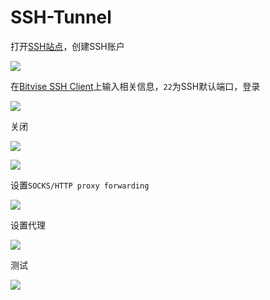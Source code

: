 # SSH-Tunnel

打开[SSH站点](http://www.speedssh.com)，创建SSH账户

<!-- ![](https://ipfs.io/ipfs/QmZEDXe76sAvE9f55jcqyj2gSQWhGjhAY19SFerks4AZD4?1.png) -->

![](https://raw.githubusercontent.com/loremwalker/fq-book/master/docs/images/2018-05-07_020641.png)

在[Bitvise SSH Client](https://www.bitvise.com/)上输入相关信息，`22`为SSH默认端口，登录

<!-- ![](https://ipfs.io/ipfs/QmVZU3eTnUMt3AjduBZwMFixaotncWgSf3K4aZ1iasFqhU?0.png) -->

![](https://raw.githubusercontent.com/loremwalker/fq-book/master/docs/images/2018-05-07_031612%20%281%29.png)

关闭

<!-- ![](https://ipfs.io/ipfs/QmV3y5DGfVHasLdjzhEktHYNycQBDqFRgdZKbcGqbbWdAK?3.png) -->

![](https://raw.githubusercontent.com/loremwalker/fq-book/master/docs/images/2018-05-07_021221.png)

<!-- ![](https://ipfs.io/ipfs/QmfVXq1NvcVC2gqrFq3yLvWkHhFMmxwzG2y1NqnVh2TmaP?0.png) -->

![](https://raw.githubusercontent.com/loremwalker/fq-book/master/docs/images/2018-05-07_021255.png)

设置`SOCKS/HTTP proxy forwarding`

<!-- ![](https://ipfs.io/ipfs/QmYje4D3Sc5KDpZy1hJnD1QmEgKA4UP9dds7mNTZh21QvT?1.png) -->

![](https://raw.githubusercontent.com/loremwalker/fq-book/master/docs/images/2018-05-07_021327.png)

设置代理

<!-- ![](https://ipfs.io/ipfs/QmS5Y8qBjE8aUxGUM9Cz2Wm9dgh7DGYoPfFBNXDmhbDvqf?0.png) -->

![](https://raw.githubusercontent.com/loremwalker/fq-book/master/docs/images/2018-05-07_021118.png)

测试

<!-- ![](https://ipfs.io/ipfs/QmdjxGqsaSRsGdKdUx77fafgstHuR4basXDac42jiLARzS?4.png) -->

![](https://raw.githubusercontent.com/loremwalker/fq-book/master/docs/images/2018-05-07_021103.png)



